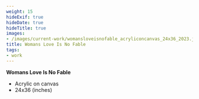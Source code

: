 ```yaml
---
weight: 15
hideExif: true
hideDate: true
hideTitle: true
images:
- /images/current-work/womansloveisnofable_acryliconcanvas_24x36_2023.jpg
title: Womans Love Is No Fable
tags:
- work
---
```

**Womans Love Is No Fable**
- Acrylic on canvas
- 24x36 (inches)